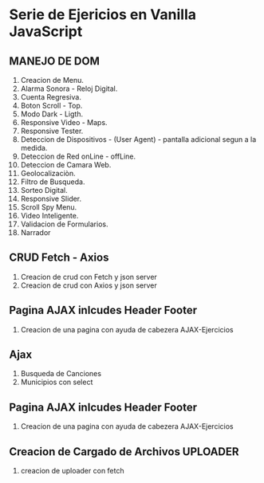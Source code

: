 # Serie de Ejericios en Vanilla JavaScript

## MANEJO DE DOM

1. Creacion de Menu.
2. Alarma Sonora - Reloj Digital.
3. Cuenta Regresiva.
4. Boton Scroll - Top.
5. Modo Dark - Ligth.
6. Responsive Video - Maps.
7. Responsive Tester.
8. Deteccion de Dispositivos - (User Agent) - pantalla adicional segun a la medida.
9. Deteccion de Red onLine - offLine.
10. Deteccion de Camara Web.
11. Geolocalizaciòn.
12. Filtro de Busqueda.
13. Sorteo Digital.
14. Responsive Slider.
15. Scroll Spy Menu.
16. Video Inteligente.
17. Validacion de Formularios.
18. Narrador

## CRUD Fetch - Axios

1. Creacion de crud con Fetch y json server
2. Creacion de crud con Axios y json server

## Pagina AJAX inlcudes Header Footer

1. Creacion de una pagina con ayuda de cabezera AJAX-Ejercicios

## Ajax

1. Busqueda de Canciones
1. Municipios con select

## Pagina AJAX inlcudes Header Footer

1. Creacion de una pagina con ayuda de cabezera AJAX-Ejercicios

## Creacion de Cargado de Archivos UPLOADER

1. creacion de uploader con fetch
